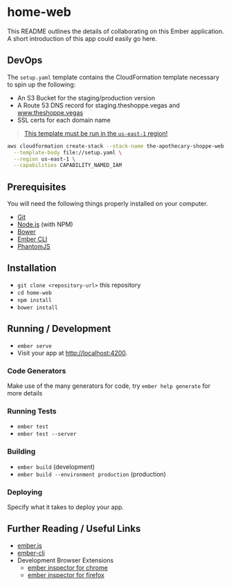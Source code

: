 # home-web

This README outlines the details of collaborating on this Ember application.
A short introduction of this app could easily go here.

## DevOps

The ``setup.yaml`` template contains the CloudFormation template necessary to
spin up the following:

* An S3 Bucket for the staging/production version
* A Route 53 DNS record for staging.theshoppe.vegas and
  www.theshoppe.vegas
* SSL certs for each domain name

> [This template must be run in the ``us-east-1`` region!](https://cloudonaut.io/pitfall-acm-certificate-cloudfront-cloudformation/)

```bash
aws cloudformation create-stack --stack-name the-apothecary-shoppe-web \
  --template-body file://setup.yaml \
  --region us-east-1 \
  --capabilities CAPABILITY_NAMED_IAM
```

## Prerequisites

You will need the following things properly installed on your computer.

* [Git](https://git-scm.com/)
* [Node.js](https://nodejs.org/) (with NPM)
* [Bower](https://bower.io/)
* [Ember CLI](https://ember-cli.com/)
* [PhantomJS](http://phantomjs.org/)

## Installation

* `git clone <repository-url>` this repository
* `cd home-web`
* `npm install`
* `bower install`

## Running / Development

* `ember serve`
* Visit your app at [http://localhost:4200](http://localhost:4200).

### Code Generators

Make use of the many generators for code, try `ember help generate` for more details

### Running Tests

* `ember test`
* `ember test --server`

### Building

* `ember build` (development)
* `ember build --environment production` (production)

### Deploying

Specify what it takes to deploy your app.

## Further Reading / Useful Links

* [ember.js](http://emberjs.com/)
* [ember-cli](https://ember-cli.com/)
* Development Browser Extensions
  * [ember inspector for chrome](https://chrome.google.com/webstore/detail/ember-inspector/bmdblncegkenkacieihfhpjfppoconhi)
  * [ember inspector for firefox](https://addons.mozilla.org/en-US/firefox/addon/ember-inspector/)
